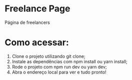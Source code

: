 # Freelance Page

Página de freelancers

# Como acessar:

1. Clone o projeto utilizando git clone;
2. Instale as dependências com npm install ou yarn install;
3. Rode o projeto com npm run dev ou yarn dev;
4. Abra o endereço local para ver e tudo pronto!
